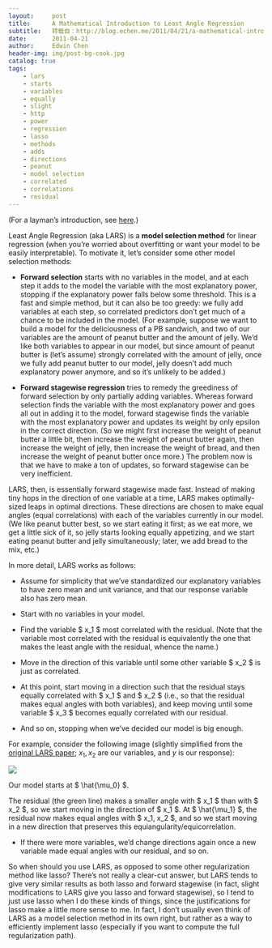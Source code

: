 ```yaml
---
layout:     post
title:      A Mathematical Introduction to Least Angle Regression
subtitle:   转载自：http://blog.echen.me/2011/04/21/a-mathematical-introduction-to-least-angle-regression/
date:       2011-04-21
author:     Edwin Chen
header-img: img/post-bg-cook.jpg
catalog: true
tags:
    - lars
    - starts
    - variables
    - equally
    - slight
    - http
    - power
    - regression
    - lasso
    - methods
    - adds
    - directions
    - peanut
    - model selection
    - correlated
    - correlations
    - residual
---
```


(For a layman’s introduction, see [here](http://blog.echen.me/2011/03/14/least-angle-regression-for-the-hungry-layman).)

Least Angle Regression (aka LARS) is a **model selection method** for linear regression (when you’re worried about overfitting or want your model to be easily interpretable). To motivate it, let’s consider some other model selection methods:

- **Forward selection** starts with no variables in the model, and at each step it adds to the model the variable with the most explanatory power, stopping if the explanatory power falls below some threshold. This is a fast and simple method, but it can also be too greedy: we fully add variables at each step, so correlated predictors don’t get much of a chance to be included in the model. (For example, suppose we want to build a model for the deliciousness of a PB sandwich, and two of our variables are the amount of peanut butter and the amount of jelly. We’d like both variables to appear in our model, but since amount of peanut butter is (let’s assume) strongly correlated with the amount of jelly, once we fully add peanut butter to our model, jelly doesn’t add much explanatory power anymore, and so it’s unlikely to be added.)

- **Forward stagewise regression** tries to remedy the greediness of forward selection by only partially adding variables. Whereas forward selection finds the variable with the most explanatory power and goes all out in adding it to the model, forward stagewise finds the variable with the most explanatory power and updates its weight by only epsilon in the correct direction. (So we might first increase the weight of peanut butter a little bit, then increase the weight of peanut butter again, then increase the weight of jelly, then increase the weight of bread, and then increase the weight of peanut butter once more.) The problem now is that we have to make a ton of updates, so forward stagewise can be very inefficient.


LARS, then, is essentially forward stagewise made fast. Instead of making tiny hops in the direction of one variable at a time, LARS makes optimally-sized leaps in optimal directions. These directions are chosen to make equal angles (equal correlations) with each of the variables currently in our model. (We like peanut butter best, so we start eating it first; as we eat more, we get a little sick of it, so jelly starts looking equally appetizing, and we start eating peanut butter and jelly simultaneously; later, we add bread to the mix, etc.)

In more detail, LARS works as follows:

- Assume for simplicity that we’ve standardized our explanatory variables to have zero mean and unit variance, and that our response variable also has zero mean.

- Start with no variables in your model.

- Find the variable $ x_1 $ most correlated with the residual. (Note that the variable most correlated with the residual is equivalently the one that makes the least angle with the residual, whence the name.)

- Move in the direction of this variable until some other variable $ x_2 $ is just as correlated.

- At this point, start moving in a direction such that the residual stays equally correlated with $ x_1 $ and $ x_2 $ (i.e., so that the residual makes equal angles with both variables), and keep moving until some variable $ x_3 $ becomes equally correlated with our residual.

- And so on, stopping when we’ve decided our model is big enough.


For example, consider the following image (slightly simplified from the [original LARS paper](http://www.stanford.edu/~hastie/Papers/LARS/LeastAngle_2002.pdf); $x_1, x_2$ are our variables, and $y$ is our response):

[![](http://dl.dropbox.com/u/10506/blog/lars/lars-example.png)
](http://dl.dropbox.com/u/10506/blog/lars/lars-example.png)

Our model starts at $ \hat{\mu_0} $.

The residual (the green line) makes a smaller angle with $ x_1 $ than with $ x_2 $, so we start moving in the direction of $ x_1 $.
 At $ \hat{\mu_1} $, the residual now makes equal angles with $ x_1, x_2 $, and so we start moving in a new direction that preserves this equiangularity/equicorrelation.
- If there were more variables, we’d change directions again once a new variable made equal angles with our residual, and so on.


So when should you use LARS, as opposed to some other regularization method like lasso? There’s not really a clear-cut answer, but LARS tends to give very similar results as both lasso and forward stagewise (in fact, slight modifications to LARS give you lasso and forward stagewise), so I tend to just use lasso when I do these kinds of things, since the justifications for lasso make a little more sense to me. In fact, I don’t usually even think of LARS as a model selection method in its own right, but rather as a way to efficiently implement lasso (especially if you want to compute the full regularization path).
